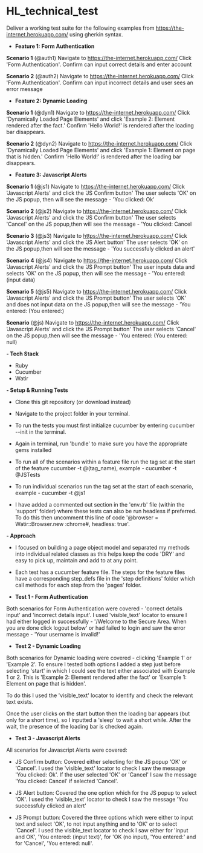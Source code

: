# HL_technical_test
Deliver a working test suite for the following examples from https://the-internet.herokuapp.com/ using gherkin syntax. 

- **Feature 1: Form Authentication**

**Scenario 1** (@auth1)
Navigate to https://the-internet.herokuapp.com/
Click 'Form Authentication'.
Confirm can input correct details and enter account

**Scenario 2**  (@auth2)
Navigate to https://the-internet.herokuapp.com/
Click 'Form Authentication'.
Confirm can input incorrect details and user sees an error message


- **Feature 2: Dynamic Loading**

**Scenario 1** (@dyn1)
Navigate to https://the-internet.herokuapp.com/
Click 'Dynamically Loaded Page Elements' and click 'Example 2: Element rendered after the fact.'
Confirm 'Hello World!' is rendered after the loading bar disappears.

**Scenario 2** (@dyn2)
Navigate to https://the-internet.herokuapp.com/
Click 'Dynamically Loaded Page Elements' and click 'Example 1: Element on page that is hidden.' 
Confirm 'Hello World!' is rendered after the loading bar disappears.


- **Feature 3: Javascript Alerts**

**Scenario 1** (@js1)
Navigate to https://the-internet.herokuapp.com/
Click 'Javascript Alerts' and click the 'JS Confirm button'
The user selects 'OK' on the JS popup, then will see the message - 'You clicked: Ok'

**Scenario 2** (@js2)
Navigate to https://the-internet.herokuapp.com/
Click 'Javascript Alerts' and click the 'JS Confirm button'
The user selects 'Cancel' on the JS popup,then will see the message - 'You clicked: Cancel

**Scenario 3** (@js3)
Navigate to https://the-internet.herokuapp.com/
Click 'Javascript Alerts' and click the 'JS Alert button'
The user selects 'OK' on the JS popup,then will see the message - 'You successfuly clicked an alert'

**Scenario 4** (@js4)
Navigate to https://the-internet.herokuapp.com/
Click 'Javascript Alerts' and click the 'JS Prompt button'
The user inputs data and selects 'OK' on the JS popup, then will see the message - 'You entered: (input data)

**Scenario 5** (@js5)
Navigate to https://the-internet.herokuapp.com/
Click 'Javascript Alerts' and click the 'JS Prompt button'
The user selects 'OK' and does not input data on the JS popup,then will see the message - 'You entered: (You entered:)

**Scenario** (@js)
Navigate to https://the-internet.herokuapp.com/
Click 'Javascript Alerts' and click the 'JS Prompt button'
The user selects 'Cancel' on the JS popup,then will see the message - 'You entered: (You entered: null)


**- Tech Stack**

- Ruby
- Cucumber
- Watir

**- Setup & Running Tests**

- Clone this git repository (or download instead)
- Navigate to the project folder in your terminal.
- To run the tests you must first initialize cucumber by entering cucumber --init in the terminal.
- Again in terminal, run 'bundle' to make sure you have the appropriate gems installed

- To run all of the scenarios within a feature file run the tag set at the start of the feature cucumber -t @(tag_name), example - cucumber -t @JSTests
- To run individual scenarios run the tag set at the start of each scenario, example -  cucumber -t @js1
- I have added a commented out section in the 'env.rb' file (within the 'support' folder) where these tests can also be run headless if preferred. To do this then uncomment this line of code '@browser = Watir::Browser.new :chrome#, headless: true'.

**- Approach**

- I focused on building a page object model and separated my methods into individual related classes as this helps keep the code 'DRY' and easy to pick up, maintain and add to at any point. 
- Each test has a cucumber feature file. The steps for the feature files have a corresponding step_defs file in the 'step definitions' folder which call methods for each step from the 'pages' folder.

- **Test 1 - Form Authentication**

Both scenarios for Form Authentication were covered - 'correct details input' and 'incorrect details input'.
I used 'visible_text' locator to ensure I had either logged in successfully - '/Welcome to the Secure Area. When you are done click logout below'
or had failed to login and saw the error message - 'Your username is invalid!'


- **Test 2 - Dynamic Loading**

Both scenarios for Dynamic loading were covered - clicking 'Example 1' or 'Example 2'. 
To ensure I tested both options I added a step just before selecting 'start' in which I could see the text either associated with Example 1 or 2.  This is        'Example 2: Element rendered after the fact' or 'Example 1: Element on page that is hidden'. 

To do this I used the 'visible_text' locator to identify and check the relevant text exists. 

Once the user clicks on the start button then the loading bar appears (but only for a short time), so I inputted a 'sleep' to wait a short while. After the wait, the presence of the loading bar is checked again.

- **Test 3 - Javascript Alerts**

All scenarios for Javascript Alerts were covered:

- JS Confirm button: Covered either selecting for the JS popup 'OK' or 'Cancel'. I used the 'visible_text' locator to check I saw the message  'You clicked: Ok'. If the user selected 'OK' or 'Cancel' I saw the message 'You clicked: Cancel' if selected 'Cancel'. 

- JS Alert button: Covered the one option which for the JS popup to select 'OK'. I used the 'visible_text' locator to check I saw the message  'You successfuly clicked an alert'

- JS Prompt button: Covered the three options which were either to input text and select 'OK', to not input anything and to 'OK' or to select 'Cancel'. I used the visible_text locator to check I saw either for 'input and OK', 'You entered: (input text)', for 'OK (no input), 'You entered:' and for 'Cancel', 'You entered: null'. 
